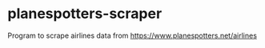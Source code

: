 # planespotters-scraper
Program to scrape airlines data from https://www.planespotters.net/airlines
